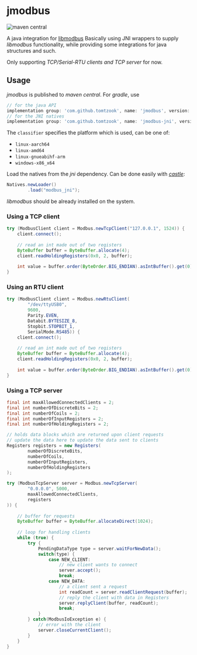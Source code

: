 # jmodbus

![maven central](https://img.shields.io/maven-central/v/com.github.tomtzook/jmodbus)

A java integration for [libmodbus](https://github.com/stephane/libmodbus/)
Basically using JNI wrappers to supply _libmodbus_ functionality, while providing some integrations
for java structures and such.

Only supporting _TCP/Serial-RTU clients and TCP server_ for now.

## Usage

_jmodbus_ is published to _maven central_. For _gradle_, use
```groovy
// for the java API
implementation group: 'com.github.tomtzook', name: 'jmodbus', version: version
// for the JNI natives
implementation group: 'com.github.tomtzook', name: 'jmodbus-jni', version: version, classifier: platform
```

The `classifier` specifies the platform which is used, can be one of:
- `linux-aarch64`
- `linux-amd64`
- `linux-gnueabihf-arm`
- `windows-x86_x64`

Load the natives from the _jni_ dependency. Can be done easily with [_castle_](https://github.com/tomtzook/Castle):
```java
Natives.newLoader()
        .load("modbus_jni");
```

_libmodbus_ should be already installed on the system.

### Using a TCP client

```java
try (ModbusClient client = Modbus.newTcpClient("127.0.0.1", 1524)) {
    client.connect();
    
    // read an int made out of two registers
    ByteBuffer buffer = ByteBuffer.allocate(4);
    client.readHoldingRegisters(0x0, 2, buffer);
    
    int value = buffer.order(ByteOrder.BIG_ENDIAN).asIntBuffer().get(0);
}
```

### Using an RTU client

```java
try (ModbusClient client = Modbus.newRtuClient(
        "/dev/ttyUSB0", 
        9600, 
        Parity.EVEN, 
        Databit.BYTESIZE_8, 
        Stopbit.STOPBIT_1, 
        SerialMode.RS485)) {
    client.connect();
    
    // read an int made out of two registers
    ByteBuffer buffer = ByteBuffer.allocate(4);
    client.readHoldingRegisters(0x0, 2, buffer);
    
    int value = buffer.order(ByteOrder.BIG_ENDIAN).asIntBuffer().get(0);
}
```

### Using a TCP server

```java
final int maxAllowedConnectedClients = 2;
final int numberOfDiscreteBits = 2;
final int numberOfCoils = 2;
final int numberOfInputRegisters = 2;
final int numberOfHoldingRegisters = 2;

// holds data blocks which are returned upon client requests
// update the data here to update the data sent to clients
Registers registers = new Registers(
        numberOfDiscreteBits,
        numberOfCoils,
        numberOfInputRegisters,
        numberOfHoldingRegisters
);

try (ModbusTcpServer server = Modbus.newTcpServer(
        "0.0.0.0", 5000,
        maxAllowedConnectedClients,
        registers
)) {
    
    // buffer for requests
    ByteBuffer buffer = ByteBuffer.allocateDirect(1024);
    
    // loop for handling clients
    while (true) {
        try {
            PendingDataType type = server.waitForNewData();
            switch(type) {
                case NEW_CLIENT:
                    // new client wants to connect
                    server.accept();
                    break;
                case NEW_DATA:
                    // a client sent a request
                    int readCount = server.readClientRequest(buffer);
                    // reply the client with data in Registers
                    server.replyClient(buffer, readCount);
                    break;
            }
        } catch(ModbusIoException e) {
            // error with the client
            server.closeCurrentClient();
        }
    }
}
```
